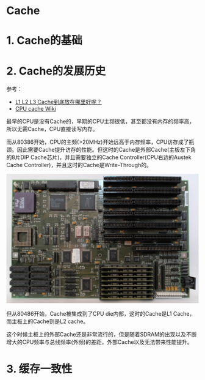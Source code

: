 # Cache



# 1. Cache的基础



# 2. Cache的发展历史

参考：

- [L1 L2 L3 Cache到底放在哪里好呢？](https://cloud.tencent.com/developer/article/2246616)
- [CPU cache Wiki](https://en.wikipedia.org/wiki/CPU_cache#History_2)

最早的CPU是没有Cache的，早期的CPU主频很低，甚至都没有内存的频率高，所以无需Cache，CPU直接读写内存。

而从80386开始，CPU的主频(>20MHz)开始远高于内存频率，CPU访存成了瓶颈。因此需要Cache提升访存的性能。但这时的Cache是外部Cache(主板左下角的8片DIP Cache芯片)，并且需要独立的Cache Controller(CPU右边的Austek Cache Controller)，并且这时的Cache是Write-Through的。

![undefined](assets/2560px-Motherboard_Intel_386.jpg)



但从80486开始，Cache被集成到了CPU die内部，这时的Cache是L1 Cache，而主板上的Cache则是L2 cache。

这个时候主板上的外部Cache还是非常流行的，但是随着SDRAM的出现以及不断增大的CPU频率与总线频率(外频)的差距，外部Cache以及无法带来性能提升。



# 3. 缓存一致性